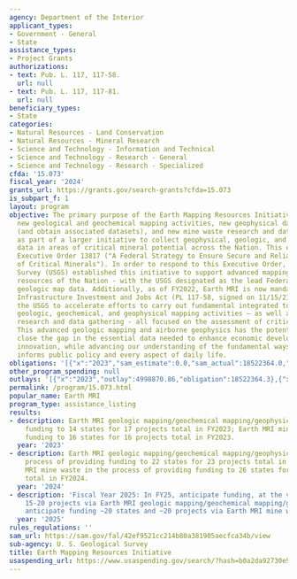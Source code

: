```yaml
---
agency: Department of the Interior
applicant_types:
- Government - General
- State
assistance_types:
- Project Grants
authorizations:
- text: Pub. L. 117, 117-58.
  url: null
- text: Pub. L. 117, 117-81.
  url: null
beneficiary_types:
- State
categories:
- Natural Resources - Land Conservation
- Natural Resources - Mineral Research
- Science and Technology - Information and Technical
- Science and Technology - Research - General
- Science and Technology - Research - Specialized
cfda: '15.073'
fiscal_year: '2024'
grants_url: https://grants.gov/search-grants?cfda=15.073
is_subpart_f: 1
layout: program
objective: The primary purpose of the Earth Mapping Resources Initiative is to facilitate
  new geological and geochemical mapping activities, new geophysical data collection
  (and obtain associated datasets), and new mine waste research and data gathering/acquisition
  as part of a larger initiative to collect geophysical, geologic, and topographic
  data in areas of critical mineral potential across the Nation. This effort supports
  Executive Order 13817 ("A Federal Strategy to Ensure Secure and Reliable Supplies
  of Critical Minerals"). In order to respond to this Executive Order, the US Geological
  Survey (USGS) established this initiative to support advanced mapping of the geologic
  resources of the Nation - with the USGS designated as the lead Federal agency for
  geologic map data. Additionally, as of FY2022, Earth MRI is now mandated by the
  Infrastructure Investment and Jobs Act (PL 117-58, signed on 11/15/21) - directing
  the USGS to accelerate efforts to carry out fundamental integrated topographic,
  geologic, geochemical, and geophysical mapping activities – as well as mine waste
  research and data gathering - all focused on the assessment of critical minerals.
  This advanced geologic mapping and airborne geophysics has the potential to significantly
  close the gap in the essential data needed to enhance economic development and technological
  innovation, while advancing our understanding of the fundamental ways that geology
  informs public policy and every aspect of daily life.
obligations: '[{"x":"2023","sam_estimate":0.0,"sam_actual":18522364.0,"usa_spending_actual":18522364.3},{"x":"2024","sam_estimate":0.0,"sam_actual":15366864.0,"usa_spending_actual":15724584.65},{"x":"2025","sam_estimate":0.0,"sam_actual":20000000.0,"usa_spending_actual":0.0}]'
other_program_spending: null
outlays: '[{"x":"2023","outlay":4998870.86,"obligation":18522364.3},{"x":"2024","outlay":27438.09,"obligation":15724584.65},{"x":"2025","outlay":0.0,"obligation":0.0}]'
permalink: /program/15.073.html
popular_name: Earth MRI
program_type: assistance_listing
results:
- description: Earth MRI geologic mapping/geochemical mapping/geophysics  provided
    funding to 14 states for 17 projects total in FY2023; Earth MRI mine waste provided
    funding to 16 states for 16 projects total in FY2023.
  year: '2023'
- description: Earth MRI geologic mapping/geochemical mapping/geophysics is in the
    process of providing funding to 22 states for 23 projects total in FY2024; Earth
    MRI mine waste in the process of providing funding to 26 states for 26 projects
    total in FY2024.
  year: '2024'
- description: 'Fiscal Year 2025: In FY25, anticipate funding, at the very least,
    15-20 projects via Earth MRI geologic mapping/geochemical mapping/geophysics;
    anticipate funding ~20 states and ~20 projects via Earth MRI mine waste.'
  year: '2025'
rules_regulations: ''
sam_url: https://sam.gov/fal/42ef9521cc214b80a381905aecfca34b/view
sub-agency: U. S. Geological Survey
title: Earth Mapping Resources Initiative
usaspending_url: https://www.usaspending.gov/search/?hash=b0a2da92730e9a81dfb9cb1254eca86f
---
```

